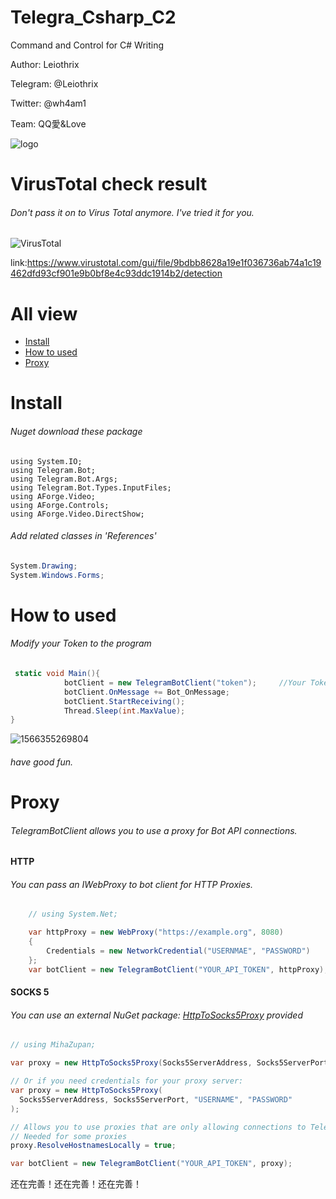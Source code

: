 # Telegra_Csharp_C2
Command and Control for C# Writing

Author:  Leiothrix

Telegram:  @Leiothrix

Twitter:  @wh4am1

Team:  QQ愛&Love

![logo](https://github.com/sf197/Telegra_Csharp_C2/blob/master/images/logo.png)

# VirusTotal check result
###### Don't pass it on to Virus Total anymore. I've tried it for you.
![VirusTotal](https://github.com/sf197/Telegra_Csharp_C2/blob/master/images/2.png)

link:https://www.virustotal.com/gui/file/9bdbb8628a19e1f036736ab74a1c19462dfd93cf901e9b0bf8e4c93ddc1914b2/detection

# All view

- [Install](#Install)
- [How to used](#how-to-used)
- [Proxy](#Proxy)

# Install

###### Nuget download these package

```Csharp
using System.IO;
using Telegram.Bot;
using Telegram.Bot.Args;
using Telegram.Bot.Types.InputFiles;
using AForge.Video;
using AForge.Controls;
using AForge.Video.DirectShow;
```

###### Add related classes in 'References'

```c#
System.Drawing;
System.Windows.Forms;
```



# How to used

###### Modify your Token to the program

```csharp
 static void Main(){
            botClient = new TelegramBotClient("token");		//Your Token
            botClient.OnMessage += Bot_OnMessage;
            botClient.StartReceiving();
            Thread.Sleep(int.MaxValue);
}
```

![1566355269804](https://github.com/sf197/Telegra_Csharp_C2/blob/master/images/1.png)

###### have good fun.

# Proxy

###### TelegramBotClient allows you to use a proxy for Bot API connections. 



#### HTTP

###### You can pass an IWebProxy to bot client for HTTP Proxies.

```csharp
	// using System.Net;

	var httpProxy = new WebProxy("https://example.org", 8080)
	{
     	Credentials = new NetworkCredential("USERNMAE", "PASSWORD")
	};
	var botClient = new TelegramBotClient("YOUR_API_TOKEN", httpProxy);
```



#### SOCKS 5

###### You can use an external NuGet package: [HttpToSocks5Proxy](https://www.nuget.org/packages/HttpToSocks5Proxy/) provided 

```csharp
// using MihaZupan;

var proxy = new HttpToSocks5Proxy(Socks5ServerAddress, Socks5ServerPort);

// Or if you need credentials for your proxy server:
var proxy = new HttpToSocks5Proxy(
  Socks5ServerAddress, Socks5ServerPort, "USERNAME", "PASSWORD"
);

// Allows you to use proxies that are only allowing connections to Telegram
// Needed for some proxies
proxy.ResolveHostnamesLocally = true;

var botClient = new TelegramBotClient("YOUR_API_TOKEN", proxy);
```



还在完善！还在完善！还在完善！
